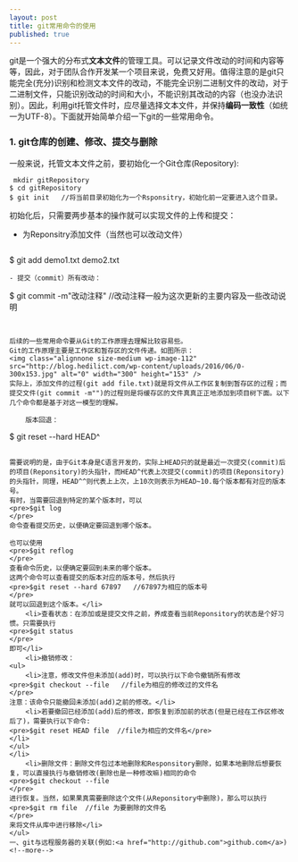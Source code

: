 ```yaml
---
layout: post
title: git常用命令的使用
published: true
---
```


git是一个强大的分布式**文本文件**的管理工具。可以记录文件改动的时间和内容等等，因此，对于团队合作开发某一个项目来说，免费又好用。值得注意的是git只能完全(充分)识别和检测文本文件的改动，不能完全识别二进制文件的改动，对于二进制文件，只能识别改动的时间和大小，不能识别其改动的内容（也没办法识别）。因此，利用git托管文件时，应尽量选择文本文件，并保持**编码一致性**（如统一为UTF-8）。下面就开始简单介绍一下git的一些常用命令。
<!--more-->

### 1. git仓库的创建、修改、提交与删除

一般来说，托管文本文件之前，要初始化一个Git仓库(Repository):
```
 mkdir gitRepository
$ cd gitRepository
$ git init   //将当前目录初始化为一个Rsponsitry，初始化前一定要进入这个目录。
```
初始化后，只需要两步基本的操作就可以实现文件的上传和提交：
- 为Reponsitry添加文件（当然也可以改动文件）
  ```
$ git add demo1.txt demo2.txt
```
- 提交（commit）所有改动：
 ```
$ git commit -m"改动注释"   //改动注释一般为这次更新的主要内容及一些改动说明
```


后续的一些常用命令要从Git的工作原理去理解比较容易些。
Git的工作原理主要是工作区和暂存区的文件传递。如图所示：
<img class="alignnone size-medium wp-image-112" src="http://blog.hedilict.com/wp-content/uploads/2016/06/0-300x153.jpg" alt="0" width="300" height="153" />
实际上，添加文件的过程(git add file.txt)就是将文件从工作区复制到暂存区的过程；而提交文件(git commit -m"")的过程则是将缓存区的文件真真正正地添加到项目树下面。以下几个命令都是基于对这一模型的理解。

 	版本回退：
```
$ git reset --hard HEAD^
```

需要说明的是，由于Git本身是C语言开发的，实际上HEAD只的就是最近一次提交(commit)后的项目(Reponsitory)的头指针，而HEAD^代表上次提交(commit)的项目(Reponsitory)的头指针，同理，HEAD^^则代表上上次，上10次则表示为HEAD~10.每个版本都有对应的版本号。
有时，当需要回退到特定的某个版本时，可以
<pre>$git log
</pre>
命令查看提交历史，以便确定要回退到哪个版本。

也可以使用
<pre>$git reflog
</pre>
查看命令历史，以便确定要回到未来的哪个版本。
这两个命令可以查看提交的版本对应的版本号，然后执行
<pre>$git reset --hard 67897   //67897为相应的版本号
</pre>
就可以回退到这个版本。</li>
 	<li>查看状态：在添加或是提交文件之前，养成查看当前Reponsitory的状态是个好习惯。只需要执行
<pre>$git status
</pre>
即可</li>
 	<li>撤销修改：
<ul>
 	<li>注意，修改文件但未添加(add)时，可以执行以下命令撤销所有修改
<pre>$git checkout --file   //file为相应的修改过的文件名
</pre>
注意：该命令只能撤回未添加(add)之前的修改。</li>
 	<li>若要撤回已经添加(add)后的修改，即恢复到添加前的状态(但是已经在工作区修改后了)，需要执行以下命令:
<pre>$git reset HEAD file  //file为相应的文件名</pre>
</li>
</ul>
</li>
 	<li>删除文件：删除文件包过本地删除和Responsitory删除，如果本地删除后想要恢复，可以直接执行与撤销修改(删除也是一种修改嘛)相同的命令
<pre>$git checkout --file
</pre>
进行恢复。当然，如果果真需要删除这个文件(从Reponsitory中删除)，那么可以执行
<pre>$git rm file  //file 为要删除的文件名
</pre>
来将文件从库中进行移除</li>
</ul>
一、git与远程服务器的关联(例如:<a href="http://github.com">github.com</a>)
<!--more-->
